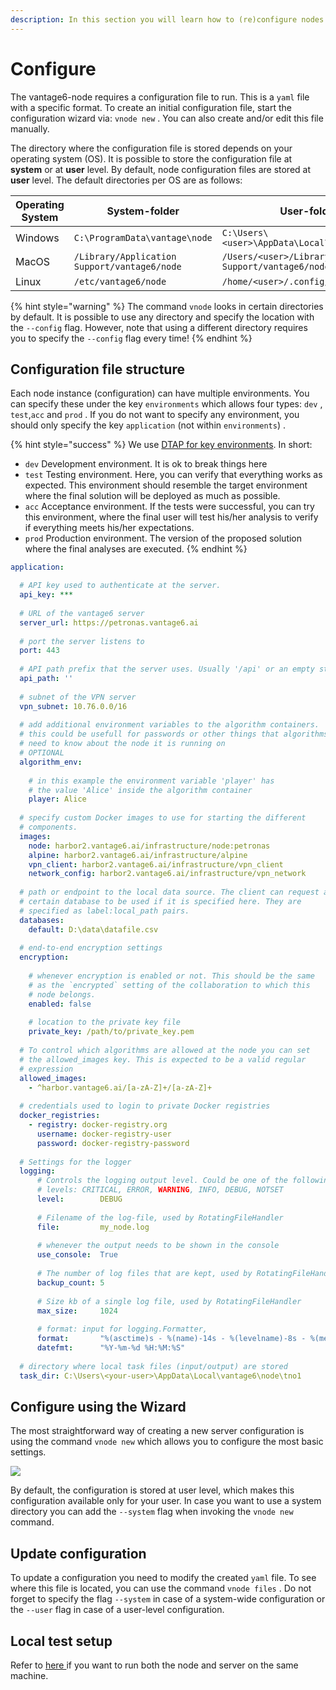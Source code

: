 ```yaml
---
description: In this section you will learn how to (re)configure nodes.
---
```


# Configure

The vantage6-node requires a configuration file to run. This is a `yaml` file with a specific format.  To create an initial configuration file, start the configuration wizard via: `vnode new` . You can also create and/or edit this file manually.

The directory where the configuration file is stored depends on your operating system (OS). It is possible to store the configuration file at **system** or at **user** level. By default, node configuration files are stored at **user** level. The default directories per OS are as follows:

| **Operating System** | **System-folder**                            | **User-folder**                                           |
| -------------------- | -------------------------------------------- | --------------------------------------------------------- |
| Windows              | `C:\ProgramData\vantage\node`                | `C:\Users\<user>\AppData\Local\vantage\node`              |
| MacOS                | `/Library/Application Support/vantage6/node` | `/Users/<user>/Library/Application Support/vantage6/node` |
| Linux                | `/etc/vantage6/node`                         | `/home/<user>/.config/vantage6/node`                      |

{% hint style="warning" %}
The command `vnode` looks in certain directories by default. It is possible to use any directory and specify the location with the `--config` flag. However, note that using a different directory requires you to specify the `--config` flag every time!
{% endhint %}

## Configuration file structure

Each node instance (configuration) can have multiple environments. You can specify these under the key `environments` which allows four types: `dev` , `test`,`acc` and `prod` . If you do not want to specify any environment, you should only specify the key `application` (not within `environments`) .

{% hint style="success" %}
We use [DTAP for key environments](https://en.wikipedia.org/wiki/Development,\_testing,\_acceptance\_and\_production). In short:

* `dev` Development environment. It is ok to break things here
* `test` Testing environment. Here, you can verify that everything works as expected. This environment should resemble the target environment where the final solution will be deployed as much as possible.
* `acc` Acceptance environment. If the tests were successful, you can try this environment, where the final user will test his/her analysis to verify if everything meets his/her expectations.
* `prod` Production environment. The version of the proposed solution where the final analyses are executed.
{% endhint %}

```yaml
application:

  # API key used to authenticate at the server.
  api_key: ***
  
  # URL of the vantage6 server  
  server_url: https://petronas.vantage6.ai
  
  # port the server listens to
  port: 443
    
  # API path prefix that the server uses. Usually '/api' or an empty string
  api_path: ''
  
  # subnet of the VPN server 
  vpn_subnet: 10.76.0.0/16
  
  # add additional environment variables to the algorithm containers.
  # this could be usefull for passwords or other things that algorithms
  # need to know about the node it is running on
  # OPTIONAL
  algorithm_env:
  
    # in this example the environment variable 'player' has 
    # the value 'Alice' inside the algorithm container
    player: Alice
  
  # specify custom Docker images to use for starting the different 
  # components.
  images:
    node: harbor2.vantage6.ai/infrastructure/node:petronas
    alpine: harbor2.vantage6.ai/infrastructure/alpine
    vpn_client: harbor2.vantage6.ai/infrastructure/vpn_client
    network_config: harbor2.vantage6.ai/infrastructure/vpn_network
  
  # path or endpoint to the local data source. The client can request a
  # certain database to be used if it is specified here. They are 
  # specified as label:local_path pairs.
  databases:
    default: D:\data\datafile.csv
  
  # end-to-end encryption settings
  encryption:
    
    # whenever encryption is enabled or not. This should be the same
    # as the `encrypted` setting of the collaboration to which this 
    # node belongs. 
    enabled: false
    
    # location to the private key file
    private_key: /path/to/private_key.pem
  
  # To control which algorithms are allowed at the node you can set 
  # the allowed_images key. This is expected to be a valid regular 
  # expression
  allowed_images:
    - ^harbor.vantage6.ai/[a-zA-Z]+/[a-zA-Z]+
  
  # credentials used to login to private Docker registries
  docker_registries:
    - registry: docker-registry.org
      username: docker-registry-user
      password: docker-registry-password
    
  # Settings for the logger
  logging:
      # Controls the logging output level. Could be one of the following
      # levels: CRITICAL, ERROR, WARNING, INFO, DEBUG, NOTSET
      level:        DEBUG
      
      # Filename of the log-file, used by RotatingFileHandler
      file:         my_node.log
      
      # whenever the output needs to be shown in the console
      use_console:  True
      
      # The number of log files that are kept, used by RotatingFileHandler
      backup_count: 5
      
      # Size kb of a single log file, used by RotatingFileHandler
      max_size:     1024
      
      # format: input for logging.Formatter,
      format:       "%(asctime)s - %(name)-14s - %(levelname)-8s - %(message)s"
      datefmt:      "%Y-%m-%d %H:%M:%S"
  
  # directory where local task files (input/output) are stored 
  task_dir: C:\Users\<your-user>\AppData\Local\vantage6\node\tno1
```

## Configure using the Wizard

The most straightforward way of creating a new server configuration is using the command `vnode new` which allows you to configure the most basic settings.

![](<../../.gitbook/assets/vnodenew (1).jpg>)

By default, the configuration is stored at user level, which makes this configuration available only for your user. In case you want to use a system directory you can add the `--system` flag when invoking the `vnode new` command.

## Update configuration

To update a configuration you need to modify the created `yaml` file. To see where this file is located, you can use the command `vnode files` . Do not forget to specify the flag `--system` in case of a system-wide configuration or the `--user` flag in case of a user-level configuration.

## Local test setup

Refer to [here ](../running-the-server/server-configuration.md#local-test-setup)if you want to run both the node and server on the same machine.

##
